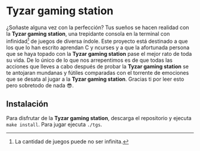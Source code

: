 
# Tyzar gaming station

¿Soñaste alguna vez con la perfección? Tus sueños se hacen realidad con la **Tyzar gaming station**, una trepidante consola en la terminal con infinidad[^1] de juegos de diversa índole. Este proyecto está destinado a que los que lo han escrito aprendan C y ncurses y a que la afortunada persona que se haya topado con la **Tyzar gaming station** pase el mejor rato de toda su vida. De lo único de lo que nos arrepentimos es de que todas las acciones que lleves a cabo después de probar la **Tyzar gaming station** se te antojaran mundanas y fútiles comparadas con el torrente de emociones que se desata al jugar a la **Tyzar gaming station**. Gracias ti por leer esto pero sobretodo de nada 😎.

[^1]: La cantidad de juegos puede no ser infinita.

## Instalación
Para disfrutar de la **Tyzar gaming station**, descarga el repositorio y ejecuta ```make install```. Para jugar ejecuta ```./tgs```.
